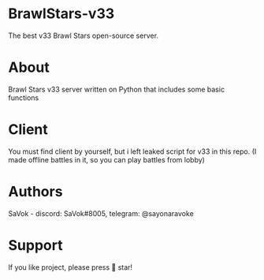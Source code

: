 # BrawlStars-v33
The best v33 Brawl Stars open-source server.
# About
Brawl Stars v33 server written on Python that includes some basic functions
# Client
You must find client by yourself, but i left leaked script for v33 in this repo. (I made offline battles in it, so you can play battles from lobby)
# Authors
SaVok - discord: SaVok#8005, telegram: @sayonaravoke
# Support
If you like project, please press 🌟 star!
